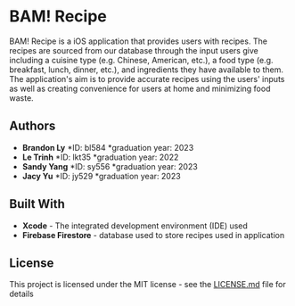 # BAM! Recipe
BAM! Recipe is a iOS application that provides users with recipes. The recipes are sourced from our database through the input users give including a cuisine type (e.g. Chinese, American, etc.), a food type (e.g. breakfast, lunch, dinner, etc.), and ingredients they have available to them. The application's aim is to provide accurate recipes using the users' inputs as well as creating convenience for users at home and minimizing food waste.

## Authors
* __Brandon Ly__
	*ID: bl584
	*graduation year: 2023
* __Le Trinh__
	*ID: lkt35
	*graduation year: 2022
* __Sandy Yang__
	*ID: sy556
	*graduation year: 2023
* __Jacy Yu__
	*ID: jy529
	*graduation year: 2023

## Built With
* __Xcode__ - The integrated development environment (IDE) used
* __Firebase Firestore__ - database used to store recipes used in application

## License
This project is licensed under the MIT license - see the [LICENSE.md](https://github.com/weyheyitsjc/BAM-Recipe/blob/master/LICENSE.md) file for details
